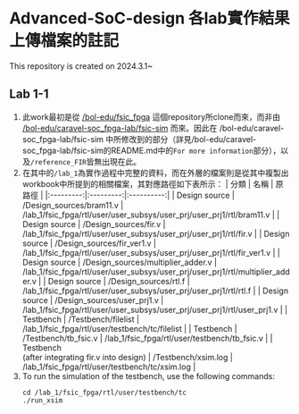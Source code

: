 # Advanced-SoC-design 各lab實作結果上傳檔案的註記
This repository is created on 2024.3.1~

## Lab 1-1
1. 此work最初是從 [/bol-edu/fsic_fpga](https://github.com/bol-edu/fsic_fpga/tree/main) 這個repository所clone而來，而非由 [/bol-edu/caravel-soc_fpga-lab/fsic-sim](https://github.com/bol-edu/caravel-soc_fpga-lab/tree/main/fsic-sim) 而來。因此在 /bol-edu/caravel-soc_fpga-lab/fsic-sim 中所修改到的部分（詳見/bol-edu/caravel-soc_fpga-lab/fsic-sim的README.md中的`For more information`部分），以及`/reference_FIR`皆無出現在此。
2. 在其中的`/lab_1`為實作過程中完整的資料，而在外層的檔案則是從其中複製出workbook中所提到的相關檔案，其對應路徑如下表所示：
   | 分類 | 名稱 | 原路徑 |
   |:---------:|:---------:|:----------:|
   | Design source | /Design_sources/bram11.v | /lab_1/fsic_fpga/rtl/user/user_subsys/user_prj/user_prj1/rtl/bram11.v |
   | Design source | /Design_sources/fir.v | /lab_1/fsic_fpga/rtl/user/user_subsys/user_prj/user_prj1/rtl/fir.v |
   | Design source | /Design_sources/fir_ver1.v | /lab_1/fsic_fpga/rtl/user/user_subsys/user_prj/user_prj1/rtl/fir_ver1.v |
   | Design source | /Design_sources/multiplier_adder.v | /lab_1/fsic_fpga/rtl/user/user_subsys/user_prj/user_prj1/rtl/multiplier_adder.v |
   | Design source | /Design_sources/rtl.f | /lab_1/fsic_fpga/rtl/user/user_subsys/user_prj/user_prj1/rtl/rtl.f |
   | Design source | /Design_sources/user_prj1.v | /lab_1/fsic_fpga/rtl/user/user_subsys/user_prj/user_prj1/rtl/user_prj1.v |
   | Testbench | /Testbench/filelist | /lab_1/fsic_fpga/rtl/user/testbench/tc/filelist |
   | Testbench | /Testbench/tb_fsic.v | /lab_1/fsic_fpga/rtl/user/testbench/tb_fsic.v |
   | Testbench<br/>(after integrating fir.v into design) | /Testbench/xsim.log | /lab_1/fsic_fpga/rtl/user/testbench/tc/xsim.log |
3. To run the simulation of the testbench, use the following commands:
   ```
   cd /lab_1/fsic_fpga/rtl/user/testbench/tc
   ./run_xsim
   ```
